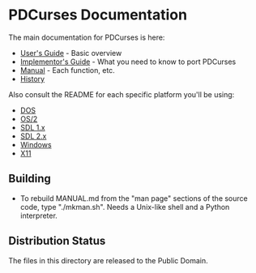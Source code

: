 PDCurses Documentation
======================

The main documentation for PDCurses is here:

- [User's Guide] - Basic overview
- [Implementor's Guide] - What you need to know to port PDCurses
- [Manual] - Each function, etc.
- [History]

Also consult the README for each specific platform you'll be using:

- [DOS]
- [OS/2]
- [SDL 1.x]
- [SDL 2.x]
- [Windows]
- [X11]


Building
--------

- To rebuild MANUAL.md from the "man page" sections of the source code,
  type "./mkman.sh". Needs a Unix-like shell and a Python interpreter.


Distribution Status
-------------------

The files in this directory are released to the Public Domain.

[User's Guide]: USERS.md
[Implementor's Guide]: IMPLEMNT.md
[Manual]: MANUAL.md
[History]: HISTORY.md
[DOS]: ../dos/README.md
[OS/2]: ../os2/README.md
[SDL 1.x]: ../sdl1/README.md
[SDL 2.x]: ../sdl2/README.md
[Windows]: ../wincon/README.md
[X11]: ../x11/README.md
